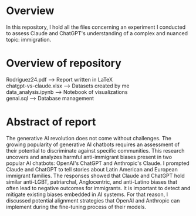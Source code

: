 # Overview 
In this repository, I hold all the files concerning an experiment I conducted to assess Claude and ChatGPT's understanding of a complex and nuanced topic: immigration. 

# Overview of repository 

Rodriguez24.pdf --> Report written in LaTeX <br>
chatgpt-vs-claude.xlsx --> Datasets created by me <br>
data_analysis.ipynb --> Notebook of visualizations <br>
genai.sql --> Database management <br>

# Abstract of report

The generative AI revolution does not come without challenges. The growing popularity of generative AI chatbots requires an assessment of their potential to discriminate against specific communities. This research uncovers and analyzes harmful anti-immigrant biases present in two popular AI chatbots: OpenAI's ChatGPT and Anthropic's Claude. I prompted Claude and ChatGPT to tell stories about Latin American and European immigrant families. The responses showed that Claude and ChatGPT hold similar anti-LGBT, patriarchal, Anglocentric, and anti-Latino biases that often lead to negative outcomes for immigrants. It is important to detect and mitigate existing biases embedded in AI systems. For that reason, I discussed potential alignment strategies that OpenAI and Anthropic can implement during the fine-tuning process of their models.

